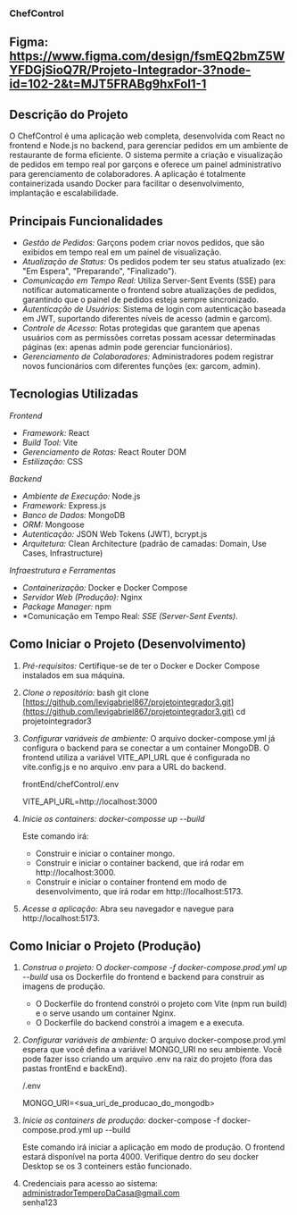 ### ChefControl
## Figma: https://www.figma.com/design/fsmEQ2bmZ5WYFDGjSioQ7R/Projeto-Integrador-3?node-id=102-2&t=MJT5FRABg9hxFol1-1
## Descrição do Projeto

O ChefControl é uma aplicação web completa, desenvolvida com React no frontend e Node.js no backend, para gerenciar pedidos em um ambiente de restaurante de forma eficiente. O sistema permite a criação e visualização de pedidos em tempo real por garçons e oferece um painel administrativo para gerenciamento de colaboradores. A aplicação é totalmente containerizada usando Docker para facilitar o desenvolvimento, implantação e escalabilidade.

## Principais Funcionalidades

* *Gestão de Pedidos:* Garçons podem criar novos pedidos, que são exibidos em tempo real em um painel de visualização.
* *Atualização de Status:* Os pedidos podem ter seu status atualizado (ex: "Em Espera", "Preparando", "Finalizado").
* *Comunicação em Tempo Real:* Utiliza Server-Sent Events (SSE) para notificar automaticamente o frontend sobre atualizações de pedidos, garantindo que o painel de pedidos esteja sempre sincronizado.
* *Autenticação de Usuários:* Sistema de login com autenticação baseada em JWT, suportando diferentes níveis de acesso (admin e garcom).
* *Controle de Acesso:* Rotas protegidas que garantem que apenas usuários com as permissões corretas possam acessar determinadas páginas (ex: apenas admin pode gerenciar funcionários).
* *Gerenciamento de Colaboradores:* Administradores podem registrar novos funcionários com diferentes funções (ex: garcom, admin).

## Tecnologias Utilizadas

*Frontend*
* *Framework:* React
* *Build Tool:* Vite
* *Gerenciamento de Rotas:* React Router DOM
* *Estilização:* CSS

*Backend*
* *Ambiente de Execução:* Node.js
* *Framework:* Express.js
* *Banco de Dados:* MongoDB
* *ORM:* Mongoose
* *Autenticação:* JSON Web Tokens (JWT), bcrypt.js
* *Arquitetura:* Clean Architecture (padrão de camadas: Domain, Use Cases, Infrastructure)

*Infraestrutura e Ferramentas*
* *Containerização:* Docker e Docker Compose
* *Servidor Web (Produção):* Nginx
* *Package Manager:* npm
* *Comunicação em Tempo Real: *SSE (Server-Sent Events)*.

## Como Iniciar o Projeto (Desenvolvimento)

1.  *Pré-requisitos:* Certifique-se de ter o Docker e Docker Compose instalados em sua máquina.

2.  *Clone o repositório:*
    bash
    git clone [https://github.com/levigabriel867/projetointegrador3.git](https://github.com/levigabriel867/projetointegrador3.git)
    cd projetointegrador3
    

3.  *Configurar variáveis de ambiente:*
    O arquivo docker-compose.yml já configura o backend para se conectar a um container MongoDB. O frontend utiliza a variável VITE_API_URL que é configurada no vite.config.js e no arquivo .env para a URL do backend.
    
    frontEnd/chefControl/.env
    
    VITE_API_URL=http://localhost:3000
    

4.  *Inicie os containers:*
    *docker-composse up --build*

    
    Este comando irá:
    * Construir e iniciar o container mongo.
    * Construir e iniciar o container backend, que irá rodar em http://localhost:3000.
    * Construir e iniciar o container frontend em modo de desenvolvimento, que irá rodar em http://localhost:5173.

5.  *Acesse a aplicação:*
    Abra seu navegador e navegue para http://localhost:5173.

## Como Iniciar o Projeto (Produção)

1.  *Construa o projeto:*
    O *docker-compose -f docker-compose.prod.yml up --build* usa os Dockerfile do frontend e backend para construir as imagens de produção.
    * O Dockerfile do frontend constrói o projeto com Vite (npm run build) e o serve usando um container Nginx.
    * O Dockerfile do backend constrói a imagem e a executa.

2.  *Configurar variáveis de ambiente:*
    O arquivo docker-compose.prod.yml espera que você defina a variável MONGO_URI no seu ambiente. Você pode fazer isso criando um arquivo .env na raiz do projeto (fora das pastas frontEnd e backEnd).
    
    /.env
    
    MONGO_URI=<sua_uri_de_producao_do_mongodb>
    

3.  *Inicie os containers de produção:*
    docker-compose -f docker-compose.prod.yml up --build

    
    Este comando irá iniciar a aplicação em modo de produção. O frontend estará disponível na porta 4000. Verifique dentro do seu docker Desktop se os 3 conteiners estão funcionado. 

4. Credenciais para acesso ao sistema: <br/>administradorTemperoDaCasa@gmail.com <br/> senha123
